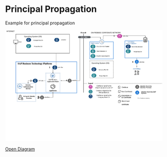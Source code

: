 
# Principal Propagation

Example for principal propagation

![Principal Propagation](./principalpropagation.png)

[Open Diagram](https://app.diagrams.net/?create=https://raw.githubusercontent.com/uxkjaer/sap_btp_icons_drawio_lib/main/src/templates/principalpropagation/principalpropagation.xml&clibs=Uhttps://raw.githubusercontent.com/mauriciolauffer/sap_btp_icons_drawio_lib/main/libs/SAP_BTP_Service_Icons_latest.xml)